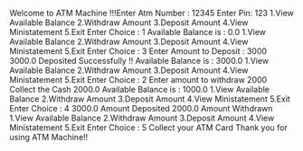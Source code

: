 Welcome to ATM Machine !!!Enter Atm Number : 12345
Enter Pin: 123
1.View Available Balance
2.Withdraw Amount
3.Deposit Amount
4.View Ministatement
5.Exit
Enter Choice : 
1
Available Balance is : 0.0
1.View Available Balance
2.Withdraw Amount
3.Deposit Amount
4.View Ministatement
5.Exit
Enter Choice :
3
Enter Amount to Deposit :
3000
3000.0 Deposited Successfully !!
Available Balance is : 3000.0
1.View Available Balance
2.Withdraw Amount
3.Deposit Amount
4.View Ministatement
5.Exit
Enter Choice :
2
Enter amount to withdraw 
2000
Collect the Cash 2000.0
Available Balance is : 1000.0
1.View Available Balance
2.Withdraw Amount
3.Deposit Amount
4.View Ministatement
5.Exit
Enter Choice :
4
3000.0 Amount Deposited
2000.0 Amount Withdrawn
1.View Available Balance
2.Withdraw Amount
3.Deposit Amount
4.View Ministatement
5.Exit
Enter Choice :
5
Collect your ATM Card
 Thank you for using ATM Machine!!
